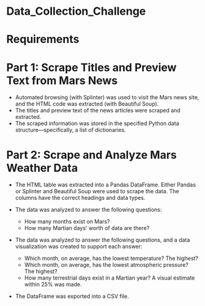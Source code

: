 # Data_Collection_Challenge

# Requirements

# Part 1: Scrape Titles and Preview Text from Mars News 

* Automated browsing (with Splinter) was used to visit the Mars news site, and the HTML code was extracted (with Beautiful Soup). 
* The titles and preview text of the news articles were scraped and extracted.
* The scraped information was stored in the specified Python data structure—specifically, a list of dictionaries.

# Part 2: Scrape and Analyze Mars Weather Data 

* The HTML table was extracted into a Pandas DataFrame. Either Pandas or Splinter and Beautiful Soup were used to scrape the data. The columns have the correct headings and data types. 
* The data was analyzed to answer the following questions: 
  * How many months exist on Mars? 
  * How many Martian days' worth of data are there?

* The data was analyzed to answer the following questions, and a data visualization was created to support each answer: 
  * Which month, on average, has the lowest temperature? The highest? 
  * Which month, on average, has the lowest atmospheric pressure? The highest? 
  * How many terrestrial days exist in a Martian year? A visual estimate within 25% was made.

* The DataFrame was exported into a CSV file.
